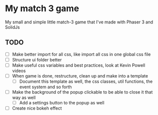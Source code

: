 # My match 3 game

My small and simple little match-3 game that I've made with Phaser 3 and SolidJs

## TODO

-   [ ] Make better import for all css, like import all css in one global css file
-   [ ] Structure ui folder better
-   [ ] Make useful css variables and best practices, look at Kevin Powell videos
-   [ ] When game is done, restructure, clean up and make into a template
    -   [ ] Document this template as well, the css classes, util functions, the event system and so forth
-   [ ] Make the background of the popup clickable to be able to close it that way as well
    -   [ ] Add a settings button to the popup as well
-   [ ] Create nice bokeh effect

